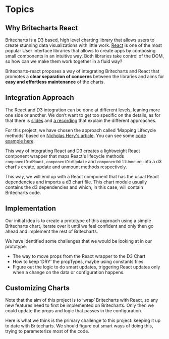 # Topics

## Why Britecharts React
Britecharts is a D3 based, high level charting library that allows users to create stunning data visualizations with little work. [React][react] is one of the most popular User Interface libraries that allows to create apps by composing small components in an intuitive way. Both libraries take control of the DOM, so how can we make them work together in a fluid way?

Britecharts-react proposes a way of integrating Britecharts and React that promotes a **clear separation of concerns** between the libraries and aims for **easy and effortless maintenance** of the charts.

## Integration Approach
The React and D3 integration can be done at different levels, leaning more one side or another. We don’t want to get too specific on the details, as for that there is [slides][d3-react] and [a recording][d3-react-video] that explain the different approaches.

For this project, we have chosen the approach called ‘Mapping Lifecycle methods’ based on [Nicholas Hery's article][integration-article]. You can see some [code example here][integration-article-code].

This way of integrating React and D3 creates a lightweight React component wrapper that maps React's lifecycle methods `componentDidMount`, `componentDidUpdate` and `componentWillUnmount` into a d3 chart's create, update and unmount methods respectively.

This way, we will end up with a React component that has the usual React dependencies and imports a d3 chart file. This chart module usually contains the d3 dependencies and which, in this case, will contain Britecharts code.

## Implementation
Our initial idea is to create a prototype of this approach using a simple Britecharts chart, iterate over it until we feel confident and only then go ahead and implement the rest of Britecharts.

We have identified some challenges that we would be looking at in our prototype:
* The way to move props from the React wrapper to the D3 Chart
* How to keep ‘DRY' the propTypes, maybe using constants files
* Figure out the logic to do smart updates, triggering React updates only when a change on the data or configuration happens.

## Customizing Charts
Note that the aim of this project is to ‘wrap’ Britecharts with React, so any new features need to first be implemented on Britecharts. Only then we could update the props and logic that passes in the configuration.

Here is what we think is the primary challenge to this project: keeping it up to date with Britecharts. We should figure out smart ways of doing this, trying to parameterize most of the code.

[britecharts]: https://github.com/eventbrite/britecharts
[react]: https://facebook.github.io/react/
[d3-react]: http://golodhros.github.io/react-d3/index.html
[d3-react-video]: https://www.youtube.com/watch?v=xGQtHckAauQ&feature=youtu.be&t=30m56s
[integration-article]: http://nicolashery.com/integrating-d3js-visualizations-in-a-react-app/
[integration-article-code]: https://github.com/nicolashery/example-d3-react
